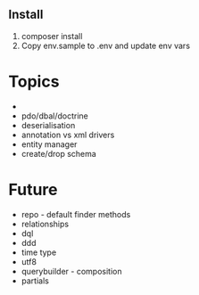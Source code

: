 ## Install
1. composer install
2. Copy env.sample to .env and update env vars








# Topics
- 
- pdo/dbal/doctrine
- deserialisation
- annotation vs xml drivers
- entity manager
- create/drop schema

# Future
- repo - default finder methods
- relationships
- dql
- ddd
- time type
- utf8
- querybuilder - composition
- partials
